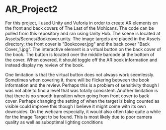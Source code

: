 # AR_Project2
For this project, I used Unity and Vuforia in order to create AR elements on the front and back covers of The Last of the Mohicans. The code can be pulled from this repository and ran using Unity Hub.  The scene is located at Assets/Scenes/Bookcover.unity. The image targets are placed in the Assets directory; the front cover is "Bookcover.jpg" and the back cover "Back Cover_1.jpg". The interactive element is a virtual button on the back cover of the book.  The button is located over the middle barcode at the bottom of the cover.  When covered, it should toggle off the AR book information and instead display my review of the book.

One limitation is that the virtual button does not always work seemlessly.  Sometimes when covering it, there will be flickering between the book information and the review.  Perhaps this is a problem of sensitivity though I was not able to find a level that was totally consistent.  Another limitation is that there is no smooth transition when going from front cover to back cover.  Perhaps changing the setting of when the target is being counted as visible could improve this though I believe it might come with its own downsides.  On the webcam especially, it would also often take quite a while for the Image Target to be found. This is most likely due to poor camera quality as well as suboptimal lighting conditions
